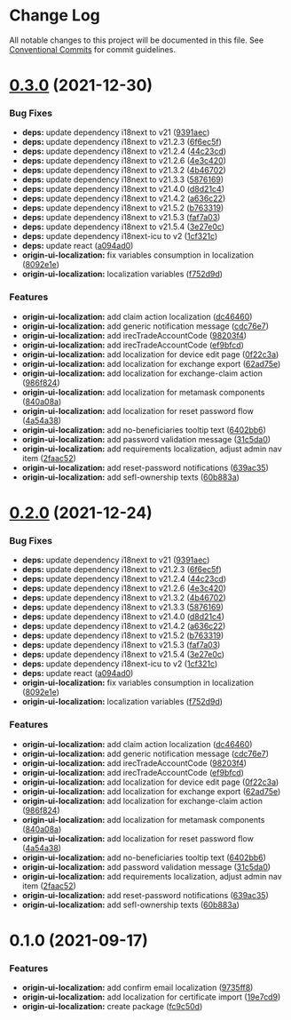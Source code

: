 # Change Log

All notable changes to this project will be documented in this file.
See [Conventional Commits](https://conventionalcommits.org) for commit guidelines.

# [0.3.0](https://github.com/energywebfoundation/origin/compare/@energyweb/origin-ui-localization@0.1.0...@energyweb/origin-ui-localization@0.3.0) (2021-12-30)


### Bug Fixes

* **deps:** update dependency i18next to v21 ([9391aec](https://github.com/energywebfoundation/origin/commit/9391aec5ce375c5b7c012cb9377aa79b0bf44382))
* **deps:** update dependency i18next to v21.2.3 ([6f6ec5f](https://github.com/energywebfoundation/origin/commit/6f6ec5f8d403de3034b9d04eb3823b086293e6c2))
* **deps:** update dependency i18next to v21.2.4 ([44c23cd](https://github.com/energywebfoundation/origin/commit/44c23cd53258a78c7c429661e3e685e64c31a6f8))
* **deps:** update dependency i18next to v21.2.6 ([4e3c420](https://github.com/energywebfoundation/origin/commit/4e3c420e69e2549c7b4ef903c5b3507dcdf60a2a))
* **deps:** update dependency i18next to v21.3.2 ([4b46702](https://github.com/energywebfoundation/origin/commit/4b467027b7859e07af4e6f0332f60bffab919e8a))
* **deps:** update dependency i18next to v21.3.3 ([5876169](https://github.com/energywebfoundation/origin/commit/58761697ee62f0711a00855c87c902db37e177af))
* **deps:** update dependency i18next to v21.4.0 ([d8d21c4](https://github.com/energywebfoundation/origin/commit/d8d21c4b6cf9557c38df343e5a7fb28c530e8574))
* **deps:** update dependency i18next to v21.4.2 ([a636c22](https://github.com/energywebfoundation/origin/commit/a636c22cbb153a6116dada15834431e1adbcc109))
* **deps:** update dependency i18next to v21.5.2 ([b763319](https://github.com/energywebfoundation/origin/commit/b76331985a517cc4a8594c75db82ad5df4d9f1d3))
* **deps:** update dependency i18next to v21.5.3 ([faf7a03](https://github.com/energywebfoundation/origin/commit/faf7a03a955c7e41418752d278d2377d8e5025ac))
* **deps:** update dependency i18next to v21.5.4 ([3e27e0c](https://github.com/energywebfoundation/origin/commit/3e27e0caf2a30182a0e1b92e94e769518ca32cec))
* **deps:** update dependency i18next-icu to v2 ([1cf321c](https://github.com/energywebfoundation/origin/commit/1cf321caf8ccb5bf7e01563c1d0ed1680c627a40))
* **deps:** update react ([a094ad0](https://github.com/energywebfoundation/origin/commit/a094ad0b0e6b36a609efd098f05b82994fcd4084))
* **origin-ui-localization:** fix variables consumption in localization ([8092e1e](https://github.com/energywebfoundation/origin/commit/8092e1e40c8c6ce52b8dba11b7129d2dcef8fc29))
* **origin-ui-localization:** localization variables ([f752d9d](https://github.com/energywebfoundation/origin/commit/f752d9dcd27c8f89a468033f8a4dbec4c1317764))


### Features

* **origin-ui-localization:** add claim action localization ([dc46460](https://github.com/energywebfoundation/origin/commit/dc46460d91f423c29d049f3d571fe14cdc05f552))
* **origin-ui-localization:** add generic notification message ([cdc76e7](https://github.com/energywebfoundation/origin/commit/cdc76e776537de59d2420a3ffc94356f70594cd2))
* **origin-ui-localization:** add irecTradeAccountCode ([98203f4](https://github.com/energywebfoundation/origin/commit/98203f4d7998351084c802dd437482724b8db8a0))
* **origin-ui-localization:** add irecTradeAccountCode ([ef9bfcd](https://github.com/energywebfoundation/origin/commit/ef9bfcd2bb43ad581681553b4a6b073169583576))
* **origin-ui-localization:** add localization for device edit page ([0f22c3a](https://github.com/energywebfoundation/origin/commit/0f22c3a9a588df82b0176eedb83beb9538d3d91a))
* **origin-ui-localization:** add localization for exchange export ([62ad75e](https://github.com/energywebfoundation/origin/commit/62ad75e28fbb37f82ccf45de45282aa5dc4cafbf))
* **origin-ui-localization:** add localization for exchange-claim action ([986f824](https://github.com/energywebfoundation/origin/commit/986f8246a2d5220a628c78d46ec051d876eb6c70))
* **origin-ui-localization:** add localization for metamask components ([840a08a](https://github.com/energywebfoundation/origin/commit/840a08a668f771a07558a9e867bbdc3247092d0e))
* **origin-ui-localization:** add localization for reset password flow ([4a54a38](https://github.com/energywebfoundation/origin/commit/4a54a38f143003aa4b52a00b38a198b5228337fb))
* **origin-ui-localization:** add no-beneficiaries tooltip text ([6402bb6](https://github.com/energywebfoundation/origin/commit/6402bb66c737aa6a10434d4e7727e908a8e58927))
* **origin-ui-localization:** add password validation message ([31c5da0](https://github.com/energywebfoundation/origin/commit/31c5da0b342d871499a361b1a372d54a588bd1f3))
* **origin-ui-localization:** add requirements localization, adjust admin nav item ([2faac52](https://github.com/energywebfoundation/origin/commit/2faac52f965e74d6c213f9e2b8087c8c23e481b0))
* **origin-ui-localization:** add reset-password notifications ([639ac35](https://github.com/energywebfoundation/origin/commit/639ac35194b0450ee9ae8b285b8991bc399c7dbe))
* **origin-ui-localization:** add sefl-ownership texts ([60b883a](https://github.com/energywebfoundation/origin/commit/60b883a38920284cfa1fc2dfe768b037d9669b31))





# [0.2.0](https://github.com/energywebfoundation/origin/compare/@energyweb/origin-ui-localization@0.1.0...@energyweb/origin-ui-localization@0.2.0) (2021-12-24)


### Bug Fixes

* **deps:** update dependency i18next to v21 ([9391aec](https://github.com/energywebfoundation/origin/commit/9391aec5ce375c5b7c012cb9377aa79b0bf44382))
* **deps:** update dependency i18next to v21.2.3 ([6f6ec5f](https://github.com/energywebfoundation/origin/commit/6f6ec5f8d403de3034b9d04eb3823b086293e6c2))
* **deps:** update dependency i18next to v21.2.4 ([44c23cd](https://github.com/energywebfoundation/origin/commit/44c23cd53258a78c7c429661e3e685e64c31a6f8))
* **deps:** update dependency i18next to v21.2.6 ([4e3c420](https://github.com/energywebfoundation/origin/commit/4e3c420e69e2549c7b4ef903c5b3507dcdf60a2a))
* **deps:** update dependency i18next to v21.3.2 ([4b46702](https://github.com/energywebfoundation/origin/commit/4b467027b7859e07af4e6f0332f60bffab919e8a))
* **deps:** update dependency i18next to v21.3.3 ([5876169](https://github.com/energywebfoundation/origin/commit/58761697ee62f0711a00855c87c902db37e177af))
* **deps:** update dependency i18next to v21.4.0 ([d8d21c4](https://github.com/energywebfoundation/origin/commit/d8d21c4b6cf9557c38df343e5a7fb28c530e8574))
* **deps:** update dependency i18next to v21.4.2 ([a636c22](https://github.com/energywebfoundation/origin/commit/a636c22cbb153a6116dada15834431e1adbcc109))
* **deps:** update dependency i18next to v21.5.2 ([b763319](https://github.com/energywebfoundation/origin/commit/b76331985a517cc4a8594c75db82ad5df4d9f1d3))
* **deps:** update dependency i18next to v21.5.3 ([faf7a03](https://github.com/energywebfoundation/origin/commit/faf7a03a955c7e41418752d278d2377d8e5025ac))
* **deps:** update dependency i18next to v21.5.4 ([3e27e0c](https://github.com/energywebfoundation/origin/commit/3e27e0caf2a30182a0e1b92e94e769518ca32cec))
* **deps:** update dependency i18next-icu to v2 ([1cf321c](https://github.com/energywebfoundation/origin/commit/1cf321caf8ccb5bf7e01563c1d0ed1680c627a40))
* **deps:** update react ([a094ad0](https://github.com/energywebfoundation/origin/commit/a094ad0b0e6b36a609efd098f05b82994fcd4084))
* **origin-ui-localization:** fix variables consumption in localization ([8092e1e](https://github.com/energywebfoundation/origin/commit/8092e1e40c8c6ce52b8dba11b7129d2dcef8fc29))
* **origin-ui-localization:** localization variables ([f752d9d](https://github.com/energywebfoundation/origin/commit/f752d9dcd27c8f89a468033f8a4dbec4c1317764))


### Features

* **origin-ui-localization:** add claim action localization ([dc46460](https://github.com/energywebfoundation/origin/commit/dc46460d91f423c29d049f3d571fe14cdc05f552))
* **origin-ui-localization:** add generic notification message ([cdc76e7](https://github.com/energywebfoundation/origin/commit/cdc76e776537de59d2420a3ffc94356f70594cd2))
* **origin-ui-localization:** add irecTradeAccountCode ([98203f4](https://github.com/energywebfoundation/origin/commit/98203f4d7998351084c802dd437482724b8db8a0))
* **origin-ui-localization:** add irecTradeAccountCode ([ef9bfcd](https://github.com/energywebfoundation/origin/commit/ef9bfcd2bb43ad581681553b4a6b073169583576))
* **origin-ui-localization:** add localization for device edit page ([0f22c3a](https://github.com/energywebfoundation/origin/commit/0f22c3a9a588df82b0176eedb83beb9538d3d91a))
* **origin-ui-localization:** add localization for exchange export ([62ad75e](https://github.com/energywebfoundation/origin/commit/62ad75e28fbb37f82ccf45de45282aa5dc4cafbf))
* **origin-ui-localization:** add localization for exchange-claim action ([986f824](https://github.com/energywebfoundation/origin/commit/986f8246a2d5220a628c78d46ec051d876eb6c70))
* **origin-ui-localization:** add localization for metamask components ([840a08a](https://github.com/energywebfoundation/origin/commit/840a08a668f771a07558a9e867bbdc3247092d0e))
* **origin-ui-localization:** add localization for reset password flow ([4a54a38](https://github.com/energywebfoundation/origin/commit/4a54a38f143003aa4b52a00b38a198b5228337fb))
* **origin-ui-localization:** add no-beneficiaries tooltip text ([6402bb6](https://github.com/energywebfoundation/origin/commit/6402bb66c737aa6a10434d4e7727e908a8e58927))
* **origin-ui-localization:** add password validation message ([31c5da0](https://github.com/energywebfoundation/origin/commit/31c5da0b342d871499a361b1a372d54a588bd1f3))
* **origin-ui-localization:** add requirements localization, adjust admin nav item ([2faac52](https://github.com/energywebfoundation/origin/commit/2faac52f965e74d6c213f9e2b8087c8c23e481b0))
* **origin-ui-localization:** add reset-password notifications ([639ac35](https://github.com/energywebfoundation/origin/commit/639ac35194b0450ee9ae8b285b8991bc399c7dbe))
* **origin-ui-localization:** add sefl-ownership texts ([60b883a](https://github.com/energywebfoundation/origin/commit/60b883a38920284cfa1fc2dfe768b037d9669b31))





# 0.1.0 (2021-09-17)


### Features

* **origin-ui-localization:** add confirm email localization ([9735ff8](https://github.com/energywebfoundation/origin/commit/9735ff8fd19c6292369f127fe5c14765133324dd))
* **origin-ui-localization:** add localization for certificate import ([19e7cd9](https://github.com/energywebfoundation/origin/commit/19e7cd9a230f29a0a33fda63c998fbf912191e9e))
* **origin-ui-localization:** create package ([fc9c50d](https://github.com/energywebfoundation/origin/commit/fc9c50de27133c7963ab809e6c5d222fdf6028d0))

